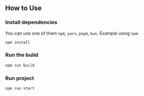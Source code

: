## How to Use

### Install dependencies

You can use one of them `npm`, `yarn`, `pnpm`, `bun`, Example using `npm`:

```bash
npm install
```

### Run the build

```bash
npm run build
```

### Run project

```bash
npm run start
```